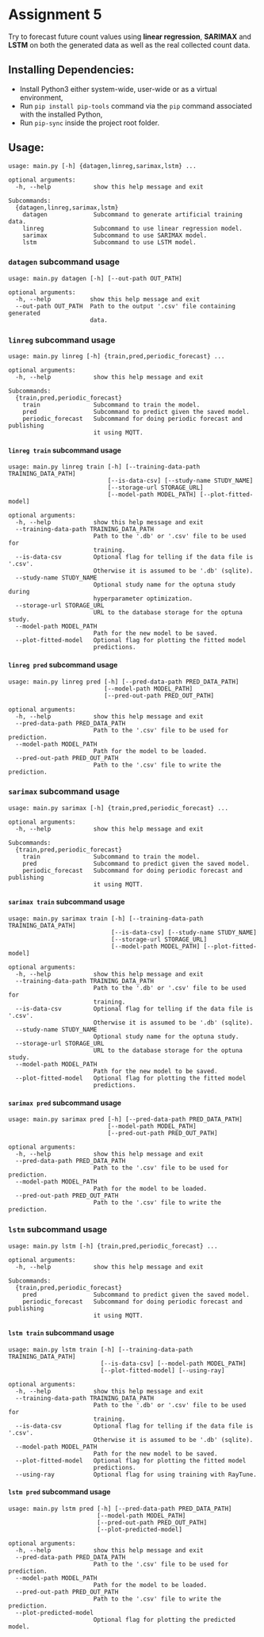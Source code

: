 # Assignment 5

Try to forecast future count values using **linear regression**, **SARIMAX** and **LSTM** on both the generated data as well as the real collected count data.

## **Installing Dependencies:**
* Install Python3 either system-wide, user-wide or as a virtual environment,
* Run `pip install pip-tools` command via the `pip` command associated with the installed Python,
* Run `pip-sync` inside the project root folder.

## **Usage:**
    usage: main.py [-h] {datagen,linreg,sarimax,lstm} ...

    optional arguments:
      -h, --help            show this help message and exit

    Subcommands:
      {datagen,linreg,sarimax,lstm}
        datagen             Subcommand to generate artificial training data.
        linreg              Subcommand to use linear regression model.      
        sarimax             Subcommand to use SARIMAX model.
        lstm                Subcommand to use LSTM model.

### `datagen` subcommand usage
    usage: main.py datagen [-h] [--out-path OUT_PATH]

    optional arguments:
      -h, --help           show this help message and exit
      --out-path OUT_PATH  Path to the output '.csv' file containing generated
                           data.

### `linreg` subcommand usage
    usage: main.py linreg [-h] {train,pred,periodic_forecast} ...

    optional arguments:
      -h, --help            show this help message and exit

    Subcommands:
      {train,pred,periodic_forecast}
        train               Subcommand to train the model.
        pred                Subcommand to predict given the saved model.
        periodic_forecast   Subcommand for doing periodic forecast and publishing
                            it using MQTT.

#### `linreg train` subcommand usage
    usage: main.py linreg train [-h] [--training-data-path TRAINING_DATA_PATH]
                                [--is-data-csv] [--study-name STUDY_NAME]
                                [--storage-url STORAGE_URL]
                                [--model-path MODEL_PATH] [--plot-fitted-model]

    optional arguments:
      -h, --help            show this help message and exit
      --training-data-path TRAINING_DATA_PATH
                            Path to the '.db' or '.csv' file to be used for
                            training.
      --is-data-csv         Optional flag for telling if the data file is '.csv'.
                            Otherwise it is assumed to be '.db' (sqlite).
      --study-name STUDY_NAME
                            Optional study name for the optuna study during
                            hyperparameter optimization.
      --storage-url STORAGE_URL
                            URL to the database storage for the optuna study.
      --model-path MODEL_PATH
                            Path for the new model to be saved.
      --plot-fitted-model   Optional flag for plotting the fitted model
                            predictions.

#### `linreg pred` subcommand usage
    usage: main.py linreg pred [-h] [--pred-data-path PRED_DATA_PATH]
                               [--model-path MODEL_PATH]
                               [--pred-out-path PRED_OUT_PATH]

    optional arguments:
      -h, --help            show this help message and exit
      --pred-data-path PRED_DATA_PATH
                            Path to the '.csv' file to be used for prediction.
      --model-path MODEL_PATH
                            Path for the model to be loaded.
      --pred-out-path PRED_OUT_PATH
                            Path to the '.csv' file to write the prediction.

### `sarimax` subcommand usage
    usage: main.py sarimax [-h] {train,pred,periodic_forecast} ...

    optional arguments:
      -h, --help            show this help message and exit

    Subcommands:
      {train,pred,periodic_forecast}
        train               Subcommand to train the model.
        pred                Subcommand to predict given the saved model.
        periodic_forecast   Subcommand for doing periodic forecast and publishing
                            it using MQTT.

#### `sarimax train` subcommand usage
    usage: main.py sarimax train [-h] [--training-data-path TRAINING_DATA_PATH]
                                 [--is-data-csv] [--study-name STUDY_NAME]
                                 [--storage-url STORAGE_URL]
                                 [--model-path MODEL_PATH] [--plot-fitted-model]

    optional arguments:
      -h, --help            show this help message and exit
      --training-data-path TRAINING_DATA_PATH
                            Path to the '.db' or '.csv' file to be used for
                            training.
      --is-data-csv         Optional flag for telling if the data file is '.csv'.
                            Otherwise it is assumed to be '.db' (sqlite).
      --study-name STUDY_NAME
                            Optional study name for the optuna study.
      --storage-url STORAGE_URL
                            URL to the database storage for the optuna study.
      --model-path MODEL_PATH
                            Path for the new model to be saved.
      --plot-fitted-model   Optional flag for plotting the fitted model
                            predictions.

#### `sarimax pred` subcommand usage
    usage: main.py sarimax pred [-h] [--pred-data-path PRED_DATA_PATH]
                                [--model-path MODEL_PATH]
                                [--pred-out-path PRED_OUT_PATH]

    optional arguments:
      -h, --help            show this help message and exit
      --pred-data-path PRED_DATA_PATH
                            Path to the '.csv' file to be used for prediction.
      --model-path MODEL_PATH
                            Path for the model to be loaded.
      --pred-out-path PRED_OUT_PATH
                            Path to the '.csv' file to write the prediction.

### `lstm` subcommand usage
    usage: main.py lstm [-h] {train,pred,periodic_forecast} ...

    optional arguments:
      -h, --help            show this help message and exit

    Subcommands:
      {train,pred,periodic_forecast}
        pred                Subcommand to predict given the saved model.
        periodic_forecast   Subcommand for doing periodic forecast and publishing
                            it using MQTT.

#### `lstm train` subcommand usage
    usage: main.py lstm train [-h] [--training-data-path TRAINING_DATA_PATH]
                              [--is-data-csv] [--model-path MODEL_PATH]
                              [--plot-fitted-model] [--using-ray]

    optional arguments:
      -h, --help            show this help message and exit
      --training-data-path TRAINING_DATA_PATH
                            Path to the '.db' or '.csv' file to be used for
                            training.
      --is-data-csv         Optional flag for telling if the data file is '.csv'.
                            Otherwise it is assumed to be '.db' (sqlite).
      --model-path MODEL_PATH
                            Path for the new model to be saved.
      --plot-fitted-model   Optional flag for plotting the fitted model
                            predictions.
      --using-ray           Optional flag for using training with RayTune.

#### `lstm pred` subcommand usage
    usage: main.py lstm pred [-h] [--pred-data-path PRED_DATA_PATH]
                             [--model-path MODEL_PATH]
                             [--pred-out-path PRED_OUT_PATH]
                             [--plot-predicted-model]

    optional arguments:
      -h, --help            show this help message and exit
      --pred-data-path PRED_DATA_PATH
                            Path to the '.csv' file to be used for prediction.
      --model-path MODEL_PATH
                            Path for the model to be loaded.
      --pred-out-path PRED_OUT_PATH
                            Path to the '.csv' file to write the prediction.
      --plot-predicted-model
                            Optional flag for plotting the predicted model.
